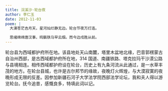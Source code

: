 ```yaml
---
title: 浣溪沙·轮台夜
author: 李仁玉
date: 2012-11-03
poem: |
  大漠苍茫吉月天，星河灿烂静无边。轮台节夜万灯连。

  思绪绵绵唐汉事，鸣髇铁马早云烟。而今边戍胜从前。
---
```


轮台县为西域都护府所在地。该县地处天山南麓，塔里木盆地北缘，巴音郭楞蒙古自治州西部，是古西域都护府所在地，314 国道、南疆铁路、塔克拉玛干沙漠公路与县境相连。相传西域都护府设在轮台，历史上有九条河流从此通过，是一水草丰茂的地方。在轮台县城，也许是古尔邦节的缘故，夜晚灯火辉煌，与大漠寂寞的夜晚形成无限的反差。因参加新疆石河子大学法学院西部法学论坛，我和夫人得以游览轮台。抚今追昔，感慨良多，特填此词以记。
